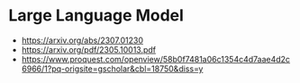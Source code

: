 # Large Language Model

* https://arxiv.org/abs/2307.01230
* https://arxiv.org/pdf/2305.10013.pdf
* https://www.proquest.com/openview/58b0f7481a06c1354c4d7aae4d2c6966/1?pq-origsite=gscholar&cbl=18750&diss=y
